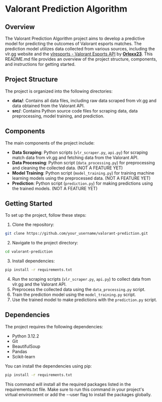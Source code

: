 # Valorant Prediction Algorithm

## Overview
The Valorant Prediction Algorithm project aims to develop a predictive model for predicting the outcomes of Valorant esports matches. The prediction model utilizes data collected from various sources, including the vlr.gg website and the <a href="https://github.com/Orloxx23/vlresports">vlresports - Valorant Esports API</a> by <a href="https://github.com/Orloxx23">__Orloxx23__</a>. This README.md file provides an overview of the project structure, components, and instructions for getting started.

## Project Structure
The project is organized into the following directories:

- **data/**: Contains all data files, including raw data scraped from vlr.gg and data obtained from the Valorant API.
- **src/**: Contains Python source code files for scraping data, data preprocessing, model training, and prediction.

## Components
The main components of the project include:

- **Data Scraping**: Python scripts (`vlr_scraper.py`, `api.py`) for scraping match data from vlr.gg and fetching data from the Valorant API.
- **Data Processing**: Python script (`data_processing.py`) for preprocessing and cleaning the collected data.  (NOT A FEATURE YET)
- **Model Training**: Python script (`model_training.py`) for training machine learning models using the preprocessed data.  (NOT A FEATURE YET)
- **Prediction**: Python script (`prediction.py`) for making predictions using the trained models.  (NOT A FEATURE YET)

## Getting Started
To set up the project, follow these steps:

1. Clone the repository: 
```bash
git clone https://github.com/your_username/valorant-prediction.git
```
2. Navigate to the project directory: 
```bash
cd valorant-prediction
```
3. Install dependencies: 
```bash
pip install -r requirements.txt
```
4. Run the scraping scripts (`vlr_scraper.py`, `api.py`) to collect data from vlr.gg and the Valorant API.
5. Preprocess the collected data using the `data_processing.py` script.
6. Train the prediction model using the `model_training.py` script.
7. Use the trained model to make predictions with the `prediction.py` script.

## Dependencies
The project requires the following dependencies:

- Python 3.12.2
- Git
- BeautifulSoup
- Pandas
- Scikit-learn

You can install the dependencies using pip:

```bash
pip install -r requirements.txt
```

This command will install all the required packages listed in the requirements.txt file. Make sure to run this command in your project's virtual environment or add the --user flag to install the packages globally.